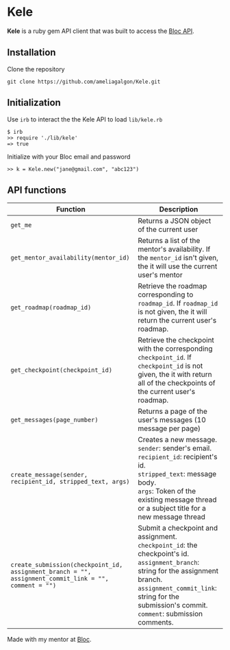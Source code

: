 # Kele
**Kele** is a ruby gem API client that was built to access the [Bloc API](https://blocapi.docs.apiary.io/#).

## Installation
Clone the repository
```
git clone https://github.com/ameliagalgon/Kele.git
```

## Initialization
Use `irb` to interact the the Kele API to load `lib/kele.rb`
```
$ irb
>> require './lib/kele'
=> true
```
Initialize with your Bloc email and password
```
>> k = Kele.new("jane@gmail.com", "abc123")
```

## API functions
| Function | Description |
| --- | --- |
| `get_me` | Returns a JSON object of the current user |
| `get_mentor_availability(mentor_id)` | Returns a list of the mentor's availability. If the `mentor_id` isn't given, the it will use the current user's mentor |
| `get_roadmap(roadmap_id)` | Retrieve the roadmap corresponding to `roadmap_id`. If `roadmap_id` is not given, the it will return the current user's roadmap. |
| `get_checkpoint(checkpoint_id)` | Retrieve the checkpoint with the corresponding `checkpoint_id`. If `checkpoint_id` is not given, the it with return all of the checkpoints of the current user's roadmap. | 
| `get_messages(page_number)` | Returns a page of the user's messages (10 message per page) |
| `create_message(sender, recipient_id, stripped_text, args)` | Creates a new message.<br />`sender`: sender's email. <br />`recipient_id`: recipient's id. <br />`stripped_text`: message body. <br />`args`: Token of the existing message thread or a subject title for a new message thread |
| `create_submission(checkpoint_id, assignment_branch = "", assignment_commit_link = "", comment = "")` | Submit a checkpoint and assignment. <br />`checkpoint_id`: the checkpoint's id. <br />`assignment_branch`: string for the assignment branch. <br />`assignment_commit_link`: string for the submission's commit. <br />`comment`: submission comments. |

Made with my mentor at [Bloc](http://www.bloc.io/).
